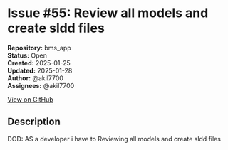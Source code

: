 # Issue #55: Review all models and create sldd files

**Repository:** bms_app  
**Status:** Open  
**Created:** 2025-01-25  
**Updated:** 2025-01-28  
**Author:** @akil7700  
**Assignees:** @akil7700  

[View on GitHub](https://github.com/Simtestlab/bms_app/issues/55)

## Description

DOD: AS a developer i have to Reviewing  all models and  create sldd files 